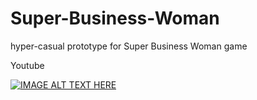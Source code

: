 # Super-Business-Woman
hyper-casual prototype for Super Business Woman game




Youtube

[![IMAGE ALT TEXT HERE](https://img.youtube.com/vi/2D8-JHI1jEs/0.jpg)](https://www.youtube.com/watch?v=2D8-JHI1jEs)


